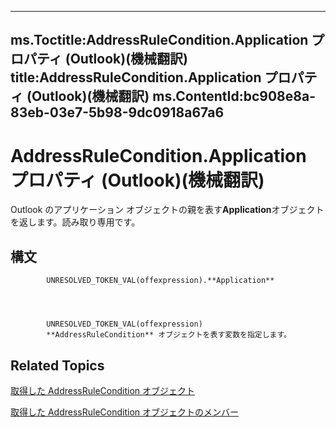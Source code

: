

---
ms.Toctitle:AddressRuleCondition.Application プロパティ (Outlook)(機械翻訳)
title:AddressRuleCondition.Application プロパティ (Outlook)(機械翻訳)
ms.ContentId:bc908e8a-83eb-03e7-5b98-9dc0918a67a6
---
# AddressRuleCondition.Application プロパティ (Outlook)(機械翻訳)




Outlook のアプリケーション オブジェクトの親を表す**Application**オブジェクトを返します。読み取り専用です。

## 構文

            UNRESOLVED_TOKEN_VAL(offexpression).**Application**




            UNRESOLVED_TOKEN_VAL(offexpression)
            **AddressRuleCondition** オブジェクトを表す変数を指定します。



## Related Topics

[取得した AddressRuleCondition オブジェクト](8cf897ad-a8f9-67ea-c0fa-d7f4bb917bd4.md)

[取得した AddressRuleCondition オブジェクトのメンバー](d15b0554-6b47-b201-fd41-744ea056d3f6.md)




